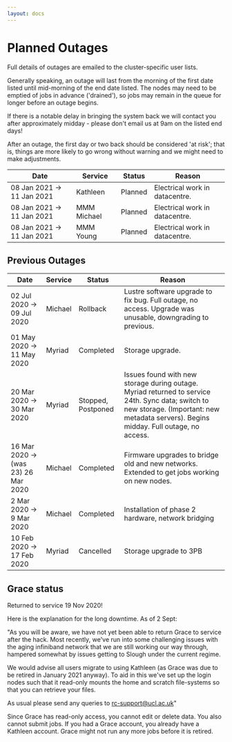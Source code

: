 ```yaml
---
layout: docs
---
```


# Planned Outages

Full details of outages are emailed to the cluster-specific user lists. 

Generally speaking, an outage will last from the morning of the first date listed until mid-morning of the end date listed. The nodes may need to be emptied of jobs in advance ('drained'), so jobs may remain in the queue for longer before an outage begins.

If there is a notable delay in bringing the system back we will contact you after approximately midday - please don't email us at 9am on the listed end days!

After an outage, the first day or two back should be considered 'at risk'; that is, things are more likely to go wrong without warning and we might need to make adjustments.

Date                | Service | Status | Reason 
--------------------|---------|--------|--------
08 Jan 2021 -> 11 Jan 2021 | Kathleen | Planned | Electrical work in datacentre.
08 Jan 2021 -> 11 Jan 2021 | MMM Michael | Planned | Electrical work in datacentre.
08 Jan 2021 -> 11 Jan 2021 | MMM Young | Planned | Electrical work in datacentre.


## Previous Outages

Date                | Service | Status | Reason 
--------------------|---------|--------|--------
02 Jul 2020 -> 09 Jul 2020 | Michael | Rollback | Lustre software upgrade to fix bug. Full outage, no access. Upgrade was unusable, downgrading to previous.
01 May 2020 -> 11 May 2020 | Myriad | Completed | Storage upgrade.
20 Mar 2020 -> 30 Mar 2020 | Myriad | Stopped, Postponed | Issues found with new storage during outage. Myriad returned to service 24th. Sync data; switch to new storage. (Important: new metadata servers). Begins midday. Full outage, no access.
16 Mar 2020 -> (was 23) 26 Mar 2020 | Michael | Completed | Firmware upgrades to bridge old and new networks. Extended to get jobs working on new nodes.
2 Mar 2020 -> 9 Mar 2020 | Michael | Completed | Installation of phase 2 hardware, network bridging
10 Feb 2020 -> 17 Feb 2020 | Myriad | Cancelled | Storage upgrade to 3PB

## Grace status

Returned to service 19 Nov 2020!

Here is the explanation for the long downtime. As of 2 Sept:

"As you will be aware, we have not yet been able to return Grace to service after the hack. 
Most recently, we've run into some challenging issues with the aging infiniband network 
that we are still working our way through, hampered somewhat by issues getting to Slough 
under the current regime.

We would advise all users migrate to using Kathleen (as Grace was due to be retired in 
January 2021 anyway). To aid in this we've set up the login nodes such that it read-only 
mounts the home and scratch file-systems so that you can retrieve your files.

As usual please send any queries to rc-support@ucl.ac.uk"

Since Grace has read-only access, you cannot edit or delete data. You also cannot submit jobs.
If you had a Grace account, you already have a Kathleen account. Grace might not run any more
jobs before it is retired.

